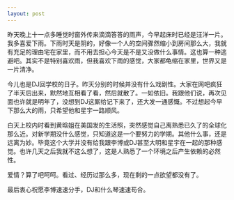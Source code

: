 ```yaml
---
layout: post
---
```

昨天晚上十一点多睡觉时窗外传来滴滴答答的雨声，今早起床时已经是汪洋一片。我多喜爱下雨。下雨时天是阴的，好像一个人的空间骤然缩小到房间那么大，我就有充足的理由宅在家里，而不用去担心今天是不是又没做什么事情。这也算一种逃避吧。其实不是特别喜欢雨，但我喜欢下雨的感觉，大家都龟缩在家里，世界又是一片清净。
       
今儿也是DJ回学校的日子。昨天分别的时候并没有什么戏剧性。大家在网吧疯狂了半天后出来，默然地互相看了看，然后就散了。一如依旧。我跟他们说，再次见面也许就是明年了，没想到DJ这厮给记下来了，还大发一通感慨。不过想起今早下那么大的雨，只希望他和星宇一路顺风。
        
白天上校内时看到黄晗姐在美国发的生活照，突然感觉自己离熟悉已久了的全球化那么近。对新学期没什么感觉，只知道这是一个要努力的学期。其他什么事，还是远离为妙。毕竟这个大学并没有给我跟李博或DJ甚至大明和星宇在一起的那种感觉。也许几天之后我就不这么想了，这是人熟悉了一个环境之后产生依赖的必然性。
       
爱情？算了吧呵呵。看过、经历过那么多，现在剩的一点欲望都没有了。
       
最后衷心祝愿李博速速分手，DJ和什么琴速速苟合。